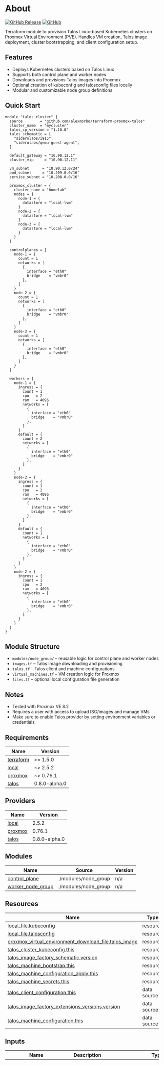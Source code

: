 # About

[![GitHub Release](https://img.shields.io/github/v/release/alexmorbo/terraform-proxmox-talos)](https://github.com/alexmorbo/terraform-proxmox-talos/releases) [![GitHub](https://img.shields.io/github/license/alexmorbo/terraform-proxmox-talos)](https://github.com/alexmorbo/terraform-proxmox-talos/blob/main/LICENSE)

Terraform module to provision Talos Linux-based Kubernetes clusters on Proxmox Virtual Environment (PVE). Handles VM creation, Talos image deployment, cluster bootstrapping, and client configuration setup.

## Features

- Deploys Kubernetes clusters based on Talos Linux
- Supports both control plane and worker nodes
- Downloads and provisions Talos images into Proxmox
- Optional creation of kubeconfig and talosconfig files locally
- Modular and customizable node group definitions

## Quick Start

```hcl
module "talos_cluster" {
  source        = "github.com/alexmorbo/terraform-proxmox-talos"
  cluster_name  = "mycluster"
  talos_cp_version = "1.10.0"
  talos_schematic = [
    "siderolabs/i915",
    "siderolabs/qemu-guest-agent",
  ]

  default_gateway = "10.90.12.1"
  cluster_vip     = "10.90.12.11"

  vm_subnet      = "10.90.12.0/24"
  pod_subnet     = "10.209.0.0/16"
  service_subnet = "10.208.0.0/16"

  proxmox_cluster = {
    cluster_name = "homelab"
    nodes = {
      node-1 = {
        datastore = "local-lvm"
      }
      node-2 = {
        datastore = "local-lvm"
      }
      node-3 = {
        datastore = "local-lvm"
      }
    }
  }

  controlplanes = {
    node-1 = {
      count = 1
      networks = [
        {
          interface = "eth0"
          bridge    = "vmbr0"
        },
      ]
    }
    node-2 = {
      count = 1
      networks = [
        {
          interface = "eth0"
          bridge    = "vmbr0"
        },
      ]
    }
    node-3 = {
      count = 1
      networks = [
        {
          interface = "eth0"
          bridge    = "vmbr0"
        },
      ]
    }
  }

  workers = {
    node-1 = {
      ingress = {
        count = 1
        cpu   = 2
        ram   = 4096
        networks = [
          {
            interface = "eth0"
            bridge    = "vmbr0"
          },
        ]
      }
      default = {
        count = 2
        networks = [
          {
            interface = "eth0"
            bridge    = "vmbr0"
          },
        ]
      }
    }
    node-2 = {
      ingress = {
        count = 1
        cpu   = 2
        ram   = 4096
        networks = [
          {
            interface = "eth0"
            bridge    = "vmbr0"
          },
        ]
      }
      default = {
        count = 1
        networks = [
          {
            interface = "eth0"
            bridge    = "vmbr0"
          },
        ]
      }
    }
    node-2 = {
      ingress = {
        count = 1
        cpu   = 2
        ram   = 4096
        networks = [
          {
            interface = "eth0"
            bridge    = "vmbr0"
          },
        ]
      }
    }
  }
}
```

## Module Structure

- `modules/node_group/` – reusable logic for control plane and worker nodes
- `images.tf` – Talos image downloading and provisioning
- `talos.tf` – Talos client and machine configurations
- `virtual_machines.tf` – VM creation logic for Proxmox
- `files.tf` – optional local configuration file generation

## Notes

- Tested with Proxmox VE 8.2
- Requires a user with access to upload ISO/images and manage VMs
- Make sure to enable Talos provider by setting environment variables or credentials

<!-- BEGIN_TF_DOCS -->
## Requirements

| Name | Version |
|------|---------|
| <a name="requirement_terraform"></a> [terraform](#requirement\_terraform) | >= 1.5.0 |
| <a name="requirement_local"></a> [local](#requirement\_local) | ~> 2.5.2 |
| <a name="requirement_proxmox"></a> [proxmox](#requirement\_proxmox) | ~> 0.76.1 |
| <a name="requirement_talos"></a> [talos](#requirement\_talos) | 0.8.0-alpha.0 |

## Providers

| Name | Version |
|------|---------|
| <a name="provider_local"></a> [local](#provider\_local) | 2.5.2 |
| <a name="provider_proxmox"></a> [proxmox](#provider\_proxmox) | 0.76.1 |
| <a name="provider_talos"></a> [talos](#provider\_talos) | 0.8.0-alpha.0 |

## Modules

| Name | Source | Version |
|------|--------|---------|
| <a name="module_control_plane"></a> [control\_plane](#module\_control\_plane) | ./modules/node_group | n/a |
| <a name="module_worker_node_group"></a> [worker\_node\_group](#module\_worker\_node\_group) | ./modules/node_group | n/a |

## Resources

| Name | Type |
|------|------|
| [local_file.kubeconfig](https://registry.terraform.io/providers/hashicorp/local/latest/docs/resources/file) | resource |
| [local_file.talosconfig](https://registry.terraform.io/providers/hashicorp/local/latest/docs/resources/file) | resource |
| [proxmox_virtual_environment_download_file.talos_image](https://registry.terraform.io/providers/bpg/proxmox/latest/docs/resources/virtual_environment_download_file) | resource |
| [talos_cluster_kubeconfig.this](https://registry.terraform.io/providers/siderolabs/talos/0.8.0-alpha.0/docs/resources/cluster_kubeconfig) | resource |
| [talos_image_factory_schematic.version](https://registry.terraform.io/providers/siderolabs/talos/0.8.0-alpha.0/docs/resources/image_factory_schematic) | resource |
| [talos_machine_bootstrap.this](https://registry.terraform.io/providers/siderolabs/talos/0.8.0-alpha.0/docs/resources/machine_bootstrap) | resource |
| [talos_machine_configuration_apply.this](https://registry.terraform.io/providers/siderolabs/talos/0.8.0-alpha.0/docs/resources/machine_configuration_apply) | resource |
| [talos_machine_secrets.this](https://registry.terraform.io/providers/siderolabs/talos/0.8.0-alpha.0/docs/resources/machine_secrets) | resource |
| [talos_client_configuration.this](https://registry.terraform.io/providers/siderolabs/talos/0.8.0-alpha.0/docs/data-sources/client_configuration) | data source |
| [talos_image_factory_extensions_versions.version](https://registry.terraform.io/providers/siderolabs/talos/0.8.0-alpha.0/docs/data-sources/image_factory_extensions_versions) | data source |
| [talos_machine_configuration.this](https://registry.terraform.io/providers/siderolabs/talos/0.8.0-alpha.0/docs/data-sources/machine_configuration) | data source |

## Inputs

| Name | Description | Type | Default | Required |
|------|-------------|------|---------|:--------:|
| <a name="input_cilium_values"></a> [cilium\_values](#input\_cilium\_values) | A map of configuration values for Cilium, used to customize its deployment and behavior in the Kubernetes cluster. | `any` | <pre>{<br/>  "cgroup": {<br/>    "autoMount": {<br/>      "enabled": false<br/>    },<br/>    "hostRoot": "/sys/fs/cgroup"<br/>  },<br/>  "externalIPs": {<br/>    "enabled": true<br/>  },<br/>  "hubble": {<br/>    "tls": {<br/>      "auto": {<br/>        "method": "cronJob"<br/>      }<br/>    }<br/>  },<br/>  "ipam": {<br/>    "mode": "kubernetes"<br/>  },<br/>  "k8sClientRateLimit": {<br/>    "burst": 100,<br/>    "qps": 50<br/>  },<br/>  "k8sServiceHost": "localhost",<br/>  "k8sServicePort": 7445,<br/>  "kubeProxyReplacement": true,<br/>  "l2announcements": {<br/>    "enabled": true<br/>  },<br/>  "operator": {<br/>    "replicas": 1<br/>  },<br/>  "rollOutCiliumPods": true,<br/>  "routingMode": "tunnel",<br/>  "securityContext": {<br/>    "capabilities": {<br/>      "ciliumAgent": [<br/>        "CHOWN",<br/>        "KILL",<br/>        "NET_ADMIN",<br/>        "NET_RAW",<br/>        "IPC_LOCK",<br/>        "SYS_ADMIN",<br/>        "SYS_RESOURCE",<br/>        "DAC_OVERRIDE",<br/>        "FOWNER",<br/>        "SETGID",<br/>        "SETUID"<br/>      ],<br/>      "cleanCiliumState": [<br/>        "NET_ADMIN",<br/>        "SYS_ADMIN",<br/>        "SYS_RESOURCE"<br/>      ]<br/>    }<br/>  },<br/>  "tunnelProtocol": "vxlan"<br/>}</pre> | no |
| <a name="input_cluster_name"></a> [cluster\_name](#input\_cluster\_name) | The name of the Talos cluster. | `string` | n/a | yes |
| <a name="input_cluster_vip"></a> [cluster\_vip](#input\_cluster\_vip) | The virtual IP (VIP) address for the cluster, typically used for load balancing or high availability setups. | `string` | n/a | yes |
| <a name="input_controlplanes"></a> [controlplanes](#input\_controlplanes) | Configuration of control plane nodes, including the number of nodes, resources (CPU, RAM), and network configuration. | <pre>map(object({<br/>    count   = number<br/>    socket  = optional(number, 1)<br/>    cpu     = optional(number, 4)<br/>    ram     = optional(number, 8192)<br/>    sysctls = optional(map(string), {})<br/>    networks = list(object({<br/>      interface = string<br/>      bridge    = string<br/>      tag       = number<br/>      model     = optional(string, "virtio")<br/>      address   = optional(string, null)<br/>    }))<br/>  }))</pre> | n/a | yes |
| <a name="input_create_kubeconfig_file"></a> [create\_kubeconfig\_file](#input\_create\_kubeconfig\_file) | Flag to determine whether a local kubernetes configuration file should be created. If set to true, a local\_file resource will be generated with the appropriate content. | `bool` | `false` | no |
| <a name="input_create_talosconfig_file"></a> [create\_talosconfig\_file](#input\_create\_talosconfig\_file) | Flag to determine whether a local Talos configuration file should be created. If set to true, a local\_file resource will be generated with the appropriate content. | `bool` | `false` | no |
| <a name="input_default_gateway"></a> [default\_gateway](#input\_default\_gateway) | The default gateway for the cluster nodes, used for routing external traffic. | `string` | n/a | yes |
| <a name="input_dns"></a> [dns](#input\_dns) | A set of DNS server addresses to be used by the cluster nodes. Default includes Cloudflare and Google DNS. | `set(string)` | <pre>[<br/>  "1.1.1.1",<br/>  "8.8.8.8"<br/>]</pre> | no |
| <a name="input_kubeconfig_file_template"></a> [kubeconfig\_file\_template](#input\_kubeconfig\_file\_template) | Template path for the kubeconfig file, where '\_\_CLUSTER\_\_' will be replaced by the cluster name. | `string` | `"~/.kube/configs/__CLUSTER__.yaml"` | no |
| <a name="input_kubernetes_version"></a> [kubernetes\_version](#input\_kubernetes\_version) | The desired version of Kubernetes to be installed in the cluster. | `string` | `"1.33.0"` | no |
| <a name="input_pod_subnet"></a> [pod\_subnet](#input\_pod\_subnet) | The subnet for Kubernetes pods, defining the IP range for pod networking. | `string` | n/a | yes |
| <a name="input_proxmox_cluster"></a> [proxmox\_cluster](#input\_proxmox\_cluster) | Proxmox cluster configuration, including the cluster name and the datastore associated with each node. | <pre>object({<br/>    cluster_name = string<br/>    nodes = map(object({<br/>      datastore = string<br/>    }))<br/>  })</pre> | n/a | yes |
| <a name="input_service_subnet"></a> [service\_subnet](#input\_service\_subnet) | The subnet for Kubernetes services, defining the IP range for internal cluster services. | `string` | n/a | yes |
| <a name="input_sysctls"></a> [sysctls](#input\_sysctls) | A map of sysctl settings to be applied to the nodes in the cluster. These settings can be used to tune kernel parameters for performance or security. | `map(string)` | `{}` | no |
| <a name="input_talos_arch"></a> [talos\_arch](#input\_talos\_arch) | The architecture for Talos nodes. Defaults to 'amd64'. | `string` | `"amd64"` | no |
| <a name="input_talos_cp_version"></a> [talos\_cp\_version](#input\_talos\_cp\_version) | The desired version of Talos to be used in the cluster nodes. | `string` | n/a | yes |
| <a name="input_talos_cp_version_update"></a> [talos\_cp\_version\_update](#input\_talos\_cp\_version\_update) | Optional: The Talos control plane version update, if any, to apply to the existing Talos version. | `string` | `null` | no |
| <a name="input_talos_factory_url"></a> [talos\_factory\_url](#input\_talos\_factory\_url) | The URL of the Talos factory, used for managing node images and configurations. | `string` | `"https://factory.talos.dev"` | no |
| <a name="input_talos_platform"></a> [talos\_platform](#input\_talos\_platform) | The platform type for Talos, typically used to define how nodes are provisioned (e.g., nocloud, vmware, etc.). | `string` | `"nocloud"` | no |
| <a name="input_talos_schematic"></a> [talos\_schematic](#input\_talos\_schematic) | A set of Talos configuration files or schematics to apply during the cluster setup. | `set(string)` | n/a | yes |
| <a name="input_talosconfig_file_name"></a> [talosconfig\_file\_name](#input\_talosconfig\_file\_name) | The path and filename for the generated Talos configuration file. Defaults to ~/.talos/config. | `string` | `"~/.talos/config"` | no |
| <a name="input_vm_subnet"></a> [vm\_subnet](#input\_vm\_subnet) | The subnet for the virtual machines in the cluster. | `string` | n/a | yes |
| <a name="input_workers"></a> [workers](#input\_workers) | Configuration of worker nodes, with the ability to specify the number of nodes, Talos version, Kubernetes version, and network details. | <pre>map(map(object({<br/>    count                = number<br/>    talos_version        = optional(string)<br/>    talos_version_update = optional(string)<br/>    kubernetes_version   = optional(string)<br/>    socket               = optional(number, 1)<br/>    cpu                  = optional(number, 4)<br/>    ram                  = optional(number, 8192)<br/>    sysctls              = optional(map(string), {})<br/>    networks = list(object({<br/>      bridge    = string<br/>      tag       = number<br/>      interface = string<br/>      model     = optional(string, "virtio")<br/>      address   = optional(string, null)<br/>    }))<br/>  })))</pre> | `{}` | no |

## Outputs

| Name | Description |
|------|-------------|
| <a name="output_all_ips"></a> [all\_ips](#output\_all\_ips) | A set of all the IP addresses used by the cluster nodes. This includes both control plane and worker nodes. |
| <a name="output_cilium_values"></a> [cilium\_values](#output\_cilium\_values) | The Cilium values used for the cluster initialization, which define the configuration for the Cilium CNI plugin. |
| <a name="output_cluster_name"></a> [cluster\_name](#output\_cluster\_name) | The name of the Kubernetes cluster, as defined in the input variable. |
| <a name="output_dedicated_node_groups"></a> [dedicated\_node\_groups](#output\_dedicated\_node\_groups) | Set of dedicated node groups in the cluster, that have taints. |
| <a name="output_kubeconfig"></a> [kubeconfig](#output\_kubeconfig) | The kubeconfig for accessing the Kubernetes cluster, containing the necessary authentication information and cluster context. |
| <a name="output_node_ips"></a> [node\_ips](#output\_node\_ips) | A map of node names to their respective IP addresses, showing the internal IPs of each node in the cluster. |
| <a name="output_talos_config"></a> [talos\_config](#output\_talos\_config) | The Talos configuration used for the cluster nodes, containing sensitive data such as credentials and settings for node provisioning. |
<!-- END_TF_DOCS -->
